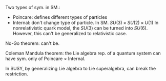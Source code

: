 Two types of sym. in SM.:
- Poincare: defines different types of particles
- Internal: don't change type of particle. In SM. $SU(3)\times SU(2)\times U(1)$
In nonrelativistic quark model, the $SU(3)$ can be turned into $SU(6)$. However, this can't be generalized to relativistic case.

No-Go theorem: can't be.

Coleman Mandula theorem: the Lie algebra rep. of a quantum system can have sym. only of Poincare $\times$ Internal.

In SUSY, by generalizing Lie algebra to Lie superalgebra, can break the restriction.